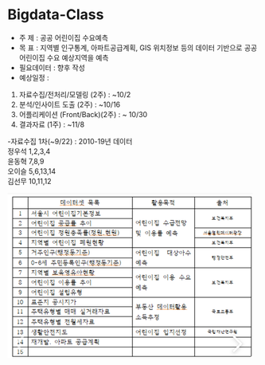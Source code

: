 # Bigdata-Class

- 주 제 : 공공 어린이집 수요예측
- 목 표 : 지역별 인구통계, 아파트공급계획, GIS 위치정보 등의 데이터 기반으로 공공어린이집 수요 예상지역을 예측
- 필요데이터 : 향후 작성
- 예상일정 : 
1) 자료수집/전처리/모델링 (2주) : ~10/2
2) 분석/인사이트 도출 (2주) : ~10/16
3) 어플리케이션 (Front/Back)(2주) : ~ 10/30
4) 결과자료 (1주) : ~11/8

-자료수집 1차(~9/22) : 2010-19년 데이터<br>
정우석  1,2,3,4<br>
윤동혁  7,8,9<br>
오이슬  5,6,13,14<br>
김선무  10,11,12<br>

![](https://github.com/Jungsan005/Bigdata-Class/blob/master/ref/%EC%9D%B4%EB%AF%B8%EC%A7%80_2020-09-18_007.png?raw=true)
